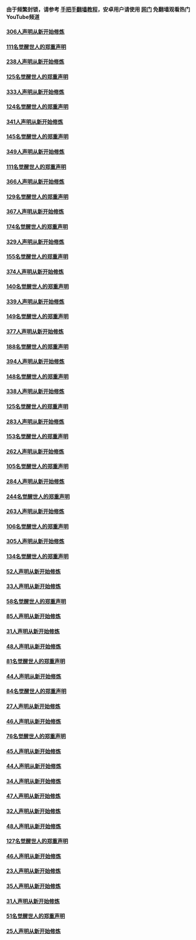 #### 由于频繁封锁，请参考 [手把手翻墙教程](https://github.com/gfw-breaker/guides/wiki/)，安卓用户请使用 [网门](https://github.com/gfw-breaker/nogfw/blob/master/dl.md?t=07180900) 免翻墙观看热门YouTube频道 

#### [306人声明从新开始修炼](../pages/91/428076.md?t=07180900) 

#### [111名觉醒世人的郑重声明](../pages/91/428075.md?t=07180900) 

#### [238人声明从新开始修炼](../pages/91/427767.md?t=07180900) 

#### [125名觉醒世人的郑重声明](../pages/91/427766.md?t=07180900) 

#### [333人声明从新开始修炼](../pages/91/427525.md?t=07180900) 

#### [124名觉醒世人的郑重声明](../pages/91/427524.md?t=07180900) 

#### [341人声明从新开始修炼](../pages/91/427255.md?t=07180900) 

#### [145名觉醒世人的郑重声明](../pages/91/427254.md?t=07180900) 

#### [349人声明从新开始修炼](../pages/91/426969.md?t=07180900) 

#### [111名觉醒世人的郑重声明](../pages/91/426968.md?t=07180900) 

#### [366人声明从新开始修炼](../pages/91/426737.md?t=07180900) 

#### [129名觉醒世人的郑重声明](../pages/91/426736.md?t=07180900) 

#### [367人声明从新开始修炼](../pages/91/426421.md?t=07180900) 

#### [174名觉醒世人的郑重声明](../pages/91/426420.md?t=07180900) 

#### [329人声明从新开始修炼](../pages/91/426139.md?t=07180900) 

#### [155名觉醒世人的郑重声明](../pages/91/426138.md?t=07180900) 

#### [374人声明从新开始修炼](../pages/91/425811.md?t=07180900) 

#### [140名觉醒世人的郑重声明](../pages/91/425810.md?t=07180900) 

#### [339人声明从新开始修炼](../pages/91/425690.md?t=07180900) 

#### [149名觉醒世人的郑重声明](../pages/91/425689.md?t=07180900) 

#### [377人声明从新开始修炼](../pages/91/424867.md?t=07180900) 

#### [188名觉醒世人的郑重声明](../pages/91/424866.md?t=07180900) 

#### [394人声明从新开始修炼](../pages/91/423914.md?t=07180900) 

#### [148名觉醒世人的郑重声明](../pages/91/423913.md?t=07180900) 

#### [338人声明从新开始修炼](../pages/91/423540.md?t=07180900) 

#### [125名觉醒世人的郑重声明](../pages/91/423539.md?t=07180900) 

#### [283人声明从新开始修炼](../pages/91/423296.md?t=07180900) 

#### [153名觉醒世人的郑重声明](../pages/91/423295.md?t=07180900) 

#### [262人声明从新开始修炼](../pages/91/423004.md?t=07180900) 

#### [105名觉醒世人的郑重声明](../pages/91/423003.md?t=07180900) 

#### [284人声明从新开始修炼](../pages/91/422707.md?t=07180900) 

#### [244名觉醒世人的郑重声明](../pages/91/422706.md?t=07180900) 

#### [263人声明从新开始修炼](../pages/91/422553.md?t=07180900) 

#### [106名觉醒世人的郑重声明](../pages/91/422552.md?t=07180900) 

#### [305人声明从新开始修炼](../pages/91/422153.md?t=07180900) 

#### [134名觉醒世人的郑重声明](../pages/91/422152.md?t=07180900) 

#### [52人声明从新开始修炼](../pages/91/421846.md?t=07180900) 

#### [33人声明从新开始修炼](../pages/91/421804.md?t=07180900) 

#### [58名觉醒世人的郑重声明](../pages/91/421845.md?t=07180900) 

#### [85人声明从新开始修炼](../pages/91/421769.md?t=07180900) 

#### [31人声明从新开始修炼](../pages/91/421763.md?t=07180900) 

#### [48人声明从新开始修炼](../pages/91/421605.md?t=07180900) 

#### [81名觉醒世人的郑重声明](../pages/91/421656.md?t=07180900) 

#### [44人声明从新开始修炼](../pages/91/421544.md?t=07180900) 

#### [84名觉醒世人的郑重声明](../pages/91/421543.md?t=07180900) 

#### [27人声明从新开始修炼](../pages/91/421465.md?t=07180900) 

#### [46人声明从新开始修炼](../pages/91/421454.md?t=07180900) 

#### [76名觉醒世人的郑重声明](../pages/91/421453.md?t=07180900) 

#### [45人声明从新开始修炼](../pages/91/421452.md?t=07180900) 

#### [44人声明从新开始修炼](../pages/91/421422.md?t=07180900) 

#### [34人声明从新开始修炼](../pages/91/421322.md?t=07180900) 

#### [47人声明从新开始修炼](../pages/91/421264.md?t=07180900) 

#### [32人声明从新开始修炼](../pages/91/421225.md?t=07180900) 

#### [48人声明从新开始修炼](../pages/91/421202.md?t=07180900) 

#### [127名觉醒世人的郑重声明](../pages/91/421224.md?t=07180900) 

#### [46人声明从新开始修炼](../pages/91/421203.md?t=07180900) 

#### [23人声明从新开始修炼](../pages/91/421138.md?t=07180900) 

#### [35人声明从新开始修炼](../pages/91/421122.md?t=07180900) 

#### [31人声明从新开始修炼](../pages/91/421081.md?t=07180900) 

#### [51名觉醒世人的郑重声明](../pages/91/421080.md?t=07180900) 

#### [25人声明从新开始修炼](../pages/91/421020.md?t=07180900) 

